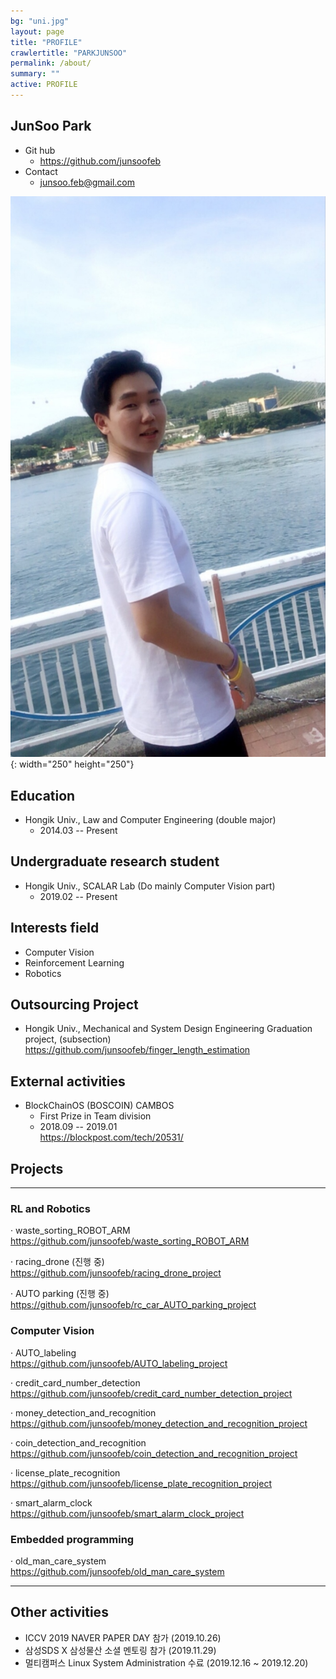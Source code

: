 ```yaml
---
bg: "uni.jpg"
layout: page
title: "PROFILE"
crawlertitle: "PARKJUNSOO"
permalink: /about/
summary: ""
active: PROFILE
---
```


## JunSoo Park
  * Git hub  
    + <https://github.com/junsoofeb>   
  * Contact  
    + junsoo.feb@gmail.com
 

![meme](https://github.com/junsoofeb/junsoofeb.github.io/raw/master/assets/images/meme.jpg){: width="250" height="250"}

## Education 
  * Hongik Univ., Law and Computer Engineering (double major)  
    + 2014.03 -- Present  
  
## Undergraduate research student 
  * Hongik Univ., SCALAR Lab (Do mainly Computer Vision part)  
    + 2019.02 -- Present  
    
## Interests field  
  * Computer Vision
  * Reinforcement Learning 
  * Robotics  
   
## Outsourcing Project
  * Hongik Univ., Mechanical and System Design Engineering Graduation project, (subsection)    
      <https://github.com/junsoofeb/finger_length_estimation>  
      
## External activities
  * BlockChainOS (BOSCOIN) CAMBOS  
    + First Prize in Team division   
    + 2018.09 -- 2019.01   
      <https://blockpost.com/tech/20531/>   

## Projects
***
### RL and Robotics
  · waste_sorting_ROBOT_ARM  
  <https://github.com/junsoofeb/waste_sorting_ROBOT_ARM>   
  
  · racing_drone (진행 중)   
 <https://github.com/junsoofeb/racing_drone_project>  
    
  · AUTO parking (진행 중)   
  <https://github.com/junsoofeb/rc_car_AUTO_parking_project>  
     
### Computer Vision
  · AUTO_labeling   
  <https://github.com/junsoofeb/AUTO_labeling_project>  
      
  · credit_card_number_detection   
  <https://github.com/junsoofeb/credit_card_number_detection_project>
    
  · money_detection_and_recognition   
  <https://github.com/junsoofeb/money_detection_and_recognition_project>
    
  · coin_detection_and_recognition   
  <https://github.com/junsoofeb/coin_detection_and_recognition_project>
    
  · license_plate_recognition  
  <https://github.com/junsoofeb/license_plate_recognition_project>
    
  · smart_alarm_clock   
  <https://github.com/junsoofeb/smart_alarm_clock_project>
    
  
### Embedded programming
  · old_man_care_system  
  <https://github.com/junsoofeb/old_man_care_system>
    
***

## Other activities

  * ICCV 2019 NAVER PAPER DAY 참가 (2019.10.26)  
  * 삼성SDS X 삼성물산 소셜 멘토링 참가 (2019.11.29)  
  * 멀티캠퍼스 Linux System Administration 수료 (2019.12.16 ~ 2019.12.20)  

